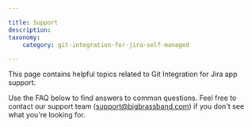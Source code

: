 ```yaml
---

title: Support
description:
taxonomy:
    category: git-integration-for-jira-self-managed

---
```

This page contains helpful topics related to Git Integration for Jira app support.

Use the FAQ below to find answers to common questions. Feel free to contact our support team ([support@bigbrassband.com](mailto:support@bigbrassband.com)) if you don't see what you're looking for.

